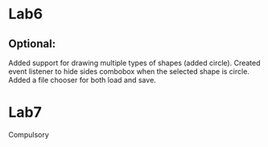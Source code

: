 # Lab6
## Optional:
Added support for drawing multiple types of shapes (added circle). Created event listener to hide sides combobox when the selected shape is circle.
Added a file chooser for both load and save.

# Lab7
Compulsory
